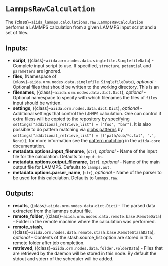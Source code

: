 # ``LammpsRawCalculation``

The {class}`~aiida_lammps.calculations.raw.LammpsRawCalculation` performs a LAMMPS calculation from a given LAMMPS input script and a set of files.

## Inputs:

- **script**, ({class}`~aiida.orm.nodes.data.singlefile.SinglefileData`) - Complete input script to use. If specified, `structure`, `potential` and `parameters` are ignored.
- **files**, (Namespace of {class}`~aiida.orm.nodes.data.singlefile.SinglefileData`), *optional* - Optional files that should be written to the working directory. This is an
- **filenames**, ({class}`~aiida.orm.nodes.data.dict.Dict`), *optional* - Optional namespace to specify with which filenames the files of ``files`` input should be written.
- **settings**, ({class}`~aiida.orm.nodes.data.dict.Dict`), *optional* - Additional settings that control the ``LAMMPS`` calculation. One can control if extra filess will be copied to the repository by specifying `settings["additional_retrieve_list"] = ["foo", "bar"]`. It is also possible to do pattern matching via [globs patterns](https://en.wikipedia.org/wiki/Glob_%28programming%29) by `settings["additional_retrieve_list"] = [('path/sub/*c.txt', '.', None)]`, for more information see the [pattern matching](https://aiida.readthedocs.io/projects/aiida-core/en/latest/topics/calculations/usage.html#pattern-matching) in the `aiida-core` documentation.
- **metadata.options.input_filename**, (`str`), *optional* - Name of the input file for the calculation. Defaults to `input.in`.
- **metadata.options.output_filename**, (`str`). *optional* - Name of the main output file for LAMMPS. Defaults to `lammps.out`.
- **metadata.options.parser_name**, (`str`), *optional* - Name of the parser to be used for this calculation. Defaults to `lammps.raw`.

## Outputs:

- **results**, ({class}`~aiida.orm.nodes.data.dict.Dict`) - The parsed data extracted from the lammps output file.
- **remote_folder**, ({class}`~aiida.orm.nodes.data.remote.base.RemoteData`) - Folder in the remote machine where the calculation was performed.
- **remote_stash**, ({class}`~aiida.orm.nodes.data.remote.stash.base.RemoteStashData`), *optional* – Contents of the stash.source_list option are stored in this remote folder after job completion.
- **retrieved**, ({class}`~aiida.orm.nodes.data.folder.FolderData`) - Files that are retrieved by the daemon will be stored in this node. By default the stdout and stderr of the scheduler will be added.
